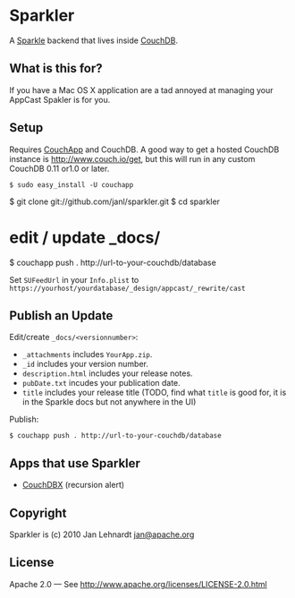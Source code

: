 # Sparkler

A [Sparkle][] backend that lives inside [CouchDB][].

[sparkle]: http://sparkle.andymatuschak.org/
[CouchDB]: http://couchdb.apache.org/

## What is this for?

If you have a Mac OS X application are a tad annoyed at managing your AppCast
Spakler is for you.

## Setup

Requires [CouchApp][] and CouchDB. A good way to get a hosted CouchDB instance
is <http://www.couch.io/get>, but this will run in any custom CouchDB 0.11
or1.0 or later.

    $ sudo easy_install -U couchapp

[CouchApp]: http://github.com/couchapp/couchapp

   $ git clone git://github.com/janl/sparkler.git
   $ cd sparkler
   # edit / update _docs/<version>
   $ couchapp push . http://url-to-your-couchdb/database

Set `SUFeedUrl` in your `Info.plist` to `https://yourhost/yourdatabase/_design/appcast/_rewrite/cast`


## Publish an Update

Edit/create `_docs/<versionnumber>`:

 - `_attachments` includes `YourApp.zip`.
 - `_id` includes your version number.
 - `description.html` includes your release notes.
 - `pubDate.txt` incudes your publication date.
 - `title` includes your release title
   (TODO, find what `title` is good for, it is in the Sparkle docs but not
   anywhere in the UI)

Publish:

    $ couchapp push . http://url-to-your-couchdb/database


## Apps that use Sparkler

 - [CouchDBX](http://www.couch.io/get) (recursion alert)


## Copyright

Sparkler is (c) 2010 Jan Lehnardt <jan@apache.org>


## License

Apache 2.0 — See <http://www.apache.org/licenses/LICENSE-2.0.html>
